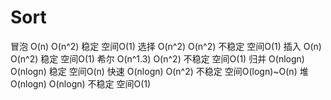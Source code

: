 # Sort
冒泡  O(n)       O(n^2)       稳定      空间O(1)
选择  O(n^2)     O(n^2)       不稳定    空间O(1)
插入  O(n)       O(n^2)       稳定      空间O(1)
希尔  O(n^1.3)   O(n^2)       不稳定    空间O(1)
归并  O(nlogn)   O(nlogn)     稳定       空间O(n)
快速  O(nlogn)   O(n^2)       不稳定     空间O(logn)~O(n)
堆    O(nlogn)   O(nlogn)     不稳定     空间O(1)
